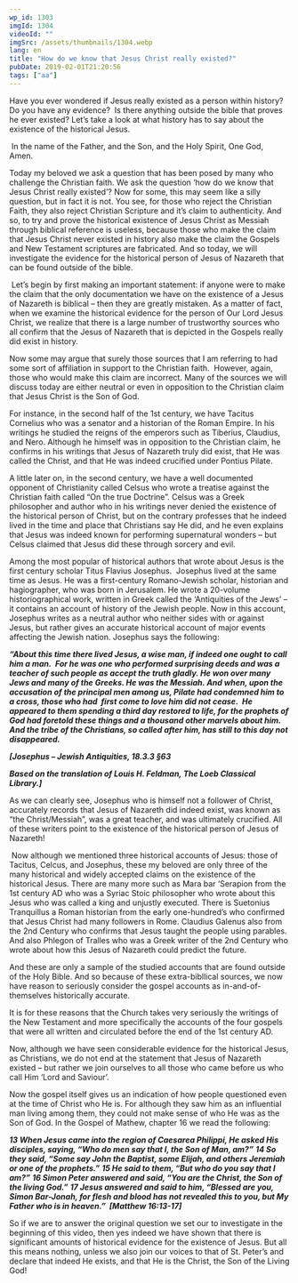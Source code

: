 ```yaml
---
wp_id: 1303
imgId: 1304
videoId: ""
imgSrc: /assets/thumbnails/1304.webp
lang: en
title: "How do we know that Jesus Christ really existed?"
pubDate: 2019-02-01T21:20:56
tags: ["aa"]
---
```


<!-- page: 6 -->

<p>Have you ever wondered if Jesus really existed as a person within history? Do you have any evidence?  Is there anything outside the bible that proves he ever existed? Let’s take a look at what history has to say about the existence of the historical Jesus.  <span data-ccp-props="{&quot;201341983&quot;:0,&quot;335559739&quot;:160,&quot;335559740&quot;:259}"> </span></p>
<p><span data-ccp-props="{&quot;201341983&quot;:0,&quot;335559739&quot;:160,&quot;335559740&quot;:259}"> </span>In the name of the Father, and the Son, and the Holy Spirit, One God, Amen. <span data-ccp-props="{&quot;201341983&quot;:0,&quot;335559739&quot;:160,&quot;335559740&quot;:259}"> </span></p>
<p>Today my beloved we ask a question that has been posed by many who challenge the Christian faith. We ask the question ‘how do we know that Jesus Christ really existed’? Now for some, this may seem like a silly question, but in fact it is not. You see, for those who reject the Christian Faith, they also reject Christian Scripture and it’s claim to authenticity. And so, to try and prove the historical existence of Jesus Christ as Messiah through biblical reference is useless, because those who make the claim that Jesus Christ never existed in history also make the claim the Gospels and New Testament scriptures are fabricated. And so today, we will investigate the evidence for the historical person of Jesus of Nazareth that can be found outside of the bible. <span data-ccp-props="{&quot;201341983&quot;:0,&quot;335559739&quot;:160,&quot;335559740&quot;:259}"> </span></p>
<p><span data-ccp-props="{&quot;201341983&quot;:0,&quot;335559739&quot;:160,&quot;335559740&quot;:259}"> </span>Let’s begin by first making an important statement: if anyone were to make the claim that the only documentation we have on the existence of a Jesus of Nazareth is biblical – then they are greatly mistaken. As a matter of fact, when we examine the historical evidence for the person of Our Lord Jesus Christ, we realize that there is a large number of trustworthy sources who all confirm that the Jesus of Nazareth that is depicted in the Gospels really did exist in history. <span data-ccp-props="{&quot;201341983&quot;:0,&quot;335559739&quot;:160,&quot;335559740&quot;:259}"> </span></p>
<p>Now some may argue that surely those sources that I am referring to had some sort of affiliation in support to the Christian faith.  However, again, those who would make this claim are incorrect. Many of the sources we will discuss today are either neutral or even in opposition to the Christian claim that Jesus Christ is the Son of God. <span data-ccp-props="{&quot;201341983&quot;:0,&quot;335559739&quot;:160,&quot;335559740&quot;:259}"> </span></p>
<p>For instance, in the second half of the 1<span data-fontsize="11">st</span> century, we have Tacitus Cornelius who was a senator and a historian of the Roman Empire. In his writings he studied the reigns of the emperors such as Tiberius, Claudius, and Nero. Although he himself was in opposition to the Christian claim, he confirms in his writings that Jesus of Nazareth truly did exist, that He was called the Christ, and that He was indeed crucified under Pontius Pilate. <span data-ccp-props="{&quot;201341983&quot;:0,&quot;335559739&quot;:160,&quot;335559740&quot;:259}"> </span></p>
<p>A little later on, in the second century, we have a well documented opponent of Christianity called Celsus who wrote a treatise against the Christian faith called “On the true Doctrine”. Celsus was a Greek philosopher and author who in his writings never denied the existence of the historical person of Christ, but on the contrary professes that he indeed lived in the time and place that Christians say He did, and he even explains that Jesus was indeed known for performing supernatural wonders – but Celsus claimed that Jesus did these through sorcery and evil. <span data-ccp-props="{&quot;201341983&quot;:0,&quot;335559739&quot;:160,&quot;335559740&quot;:259}"> </span></p>
<p>Among the most popular of historical authors that wrote about Jesus is the first century scholar Titus Flavius Josephus.  Josephus lived at the same time as Jesus. He was a first-century Romano-Jewish scholar, historian and hagiographer, who was born in Jerusalem. He wrote a 20-volume historiographical work, written in Greek called the ‘Antiquities of the Jews’ &#8211; it contains an account of history of the Jewish people. Now in this account, Josephus writes as a neutral author who neither sides with or against Jesus, but rather gives an accurate historical account of major events affecting the Jewish nation. Josephus says the following: <span data-ccp-props="{&quot;201341983&quot;:0,&quot;335559739&quot;:160,&quot;335559740&quot;:259}"> </span></p>
<p><b><i>“</i></b><b><i>About this time there lived Jesus, a wise man, if indeed one ought to call him a man.  For he was one who performed surprising deeds and was a teacher of such people as accept the truth gladly. He won over many Jews and many of the Greeks. He was the Messiah. And when, upon the accusation of the principal men among us, Pilate had condemned him to a cross, those who </i></b><b><i>had  first</i></b><b><i> come to love him did not cease.  He appeared to them spending a third day restored to life, for the prophets of God had foretold these things and a thousand other marvels about him.  And the tribe of the Christians, so called after him, has still to this day not disappeared.</i></b><b><i> </i></b><span data-ccp-props="{&quot;201341983&quot;:0,&quot;335559739&quot;:160,&quot;335559740&quot;:259}"> </span></p>
<p><b><i>[Josephus</i></b><b><i> &#8211; </i></b><b><i>Jewish Antiquities</i></b><b><i>, 18.3.3 §63</i></b><span data-ccp-props="{&quot;201341983&quot;:0,&quot;335559739&quot;:160,&quot;335559740&quot;:259}"> </span></p>
<p><b><i>Based on the translation of Louis H. Feldman, The Loeb Classical Library.</i></b><b><i>]</i></b><b><i> </i></b><span data-ccp-props="{&quot;201341983&quot;:0,&quot;335559739&quot;:160,&quot;335559740&quot;:259}"> </span></p>
<p>As we can clearly see, Josephus who is himself not a follower of Christ, accurately records that Jesus of Nazareth did indeed exist, was known as “the Christ/Messiah”, was a great teacher, and was ultimately crucified. All of these writers point to the existence of the historical person of Jesus of Nazareth! <span data-ccp-props="{&quot;201341983&quot;:0,&quot;335559739&quot;:160,&quot;335559740&quot;:259}"> </span></p>
<p><span data-ccp-props="{&quot;201341983&quot;:0,&quot;335559739&quot;:160,&quot;335559740&quot;:259}"> </span>Now although we mentioned three historical accounts of Jesus: those of Tacitus, Celcus, and Josephus, these my beloved are only three of the many historical and widely accepted claims on the existence of the historical Jesus. There are many more such as Mara bar &#8216;Serapion from the 1<span data-fontsize="11">st</span> century AD who was a Syriac Stoic philosopher who wrote about this Jesus who was called a king and unjustly executed. There is Suetonius Tranquillus a Roman historian from the early one-hundred’s who confirmed that Jesus Christ had many followers in Rome. Claudius Galenus also from the 2<span data-fontsize="11">nd</span> Century who confirms that Jesus taught the people using parables. And also Phlegon of Tralles who was a Greek writer of the 2<span data-fontsize="11">nd</span> Century who wrote about how this Jesus of Nazareth could predict the future. <span data-ccp-props="{&quot;201341983&quot;:0,&quot;335559739&quot;:160,&quot;335559740&quot;:259}"> </span></p>
<p>And these are only a sample of the studied accounts that are found outside of the Holy Bible. And so because of these extra-bibllical sources, we now have reason to seriously consider the gospel accounts as in-and-of-themselves historically accurate. <span data-ccp-props="{&quot;201341983&quot;:0,&quot;335559739&quot;:160,&quot;335559740&quot;:259}"> </span></p>
<p>It is for these reasons that the Church takes very seriously the writings of the New Testament and more specifically the accounts of the four gospels that were all written and circulated before the end of the 1<span data-fontsize="11">st</span> century AD.  <span data-ccp-props="{&quot;201341983&quot;:0,&quot;335559739&quot;:160,&quot;335559740&quot;:259}"> </span></p>
<p>Now, although we have seen considerable evidence for the historical Jesus, as Christians, we do not end at the statement that Jesus of Nazareth existed – but rather we join ourselves to all those who came before us who call Him ‘Lord and Saviour’. <span data-ccp-props="{&quot;201341983&quot;:0,&quot;335559739&quot;:160,&quot;335559740&quot;:259}"> </span></p>
<p>Now the gospel itself gives us an indication of how people questioned even at the time of Christ who He is. For although they saw him as an influential man living among them, they could not make sense of who He was as the Son of God. In the Gospel of Mathew, chapter 16 we read the following:  <span data-ccp-props="{&quot;201341983&quot;:0,&quot;335559739&quot;:160,&quot;335559740&quot;:259}"> </span></p>
<p><b><i>1</i></b><b><i>3 When Jesus came into the region of Caesarea Philippi, He asked His disciples, saying, “Who do men say that I, the Son of Man, am?”</i></b> <b><i>14 So they said, “Some say John the Baptist, some Elijah, and others Jeremiah or one of the prophets.”</i></b> <b><i>15 He said to them, “But who do you say that I am?”</i></b> <b><i>16 Simon Peter answered and said, “You are the Christ, the Son of the living God.”</i></b> <b><i>17 Jesus answered and said to him, “Blessed are you, Simon Bar-Jonah, for flesh and blood has not revealed this to you, but My Father who is in heaven.</i></b><b><i>”</i></b><b><i> </i></b><b><i> [Matthew 16:13-</i></b><b><i>17] </i></b><span data-ccp-props="{&quot;201341983&quot;:0,&quot;335559739&quot;:160,&quot;335559740&quot;:240}"> </span></p>
<p>So if we are to answer the original question we set our to investigate in the beginning of this video, then yes indeed we have shown that there is significant amounts of historical evidence for the existence of Jesus. But all this means nothing, unless we also join our voices to that of St. Peter’s and declare that indeed He exists, and that He is the Christ, the Son of the Living God! <span data-ccp-props="{&quot;201341983&quot;:0,&quot;335559739&quot;:160,&quot;335559740&quot;:259}"> </span></p>

